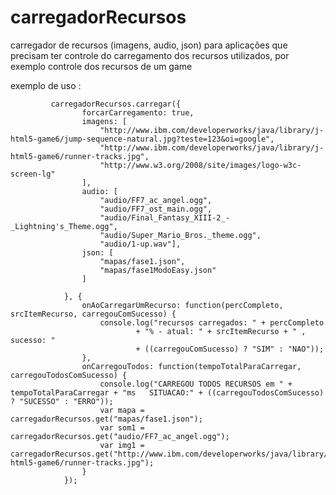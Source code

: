 carregadorRecursos
==================

carregador de recursos (imagens, audio, json) para aplicações que precisam ter controle do carregamento dos recursos utilizados, por exemplo controle dos recursos de um game 


exemplo de uso :

             carregadorRecursos.carregar({
                    forcarCarregamento: true,
                    imagens: [
                        "http://www.ibm.com/developerworks/java/library/j-html5-game6/jump-sequence-natural.jpg?teste=123&oi=google",
                        "http://www.ibm.com/developerworks/java/library/j-html5-game6/runner-tracks.jpg",
                        "http://www.w3.org/2008/site/images/logo-w3c-screen-lg"
                    ],
                    audio: [
                        "audio/FF7_ac_angel.ogg",
                        "audio/FF7_ost_main.ogg",
                        "audio/Final_Fantasy_XIII-2_-_Lightning's_Theme.ogg",
                        "audio/Super_Mario_Bros._theme.ogg",
                        "audio/1-up.wav"],
                    json: [
                        "mapas/fase1.json",
                        "mapas/fase1ModoEasy.json"
                    ]

                }, {
                    onAoCarregarUmRecurso: function(percCompleto, srcItemRecurso, carregouComSucesso) {
                        console.log("recursos carregados: " + percCompleto
                                + "% - atual: " + srcItemRecurso + " , sucesso: "
                                + ((carregouComSucesso) ? "SIM" : "NAO"));
                    },
                    onCarregouTodos: function(tempoTotalParaCarregar, carregouTodosComSucesso) {
                        console.log("CARREGOU TODOS RECURSOS em " + tempoTotalParaCarregar + "ms   SITUACAO:" + ((carregouTodosComSucesso) ? "SUCESSO" : "ERRO"));
                        var mapa = carregadorRecursos.get("mapas/fase1.json");
                        var som1 = carregadorRecursos.get("audio/FF7_ac_angel.ogg");
                        var img1 = carregadorRecursos.get("http://www.ibm.com/developerworks/java/library/j-html5-game6/runner-tracks.jpg");
                    }
                });
